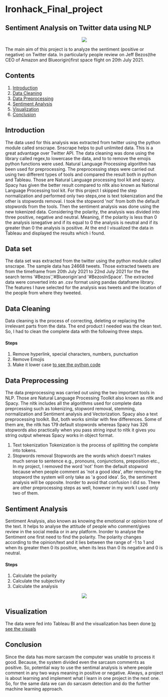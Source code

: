 # Ironhack_Final_project
## Sentiment Analysis on Twitter data using NLP

<p align="center">
  <img src="https://user-images.githubusercontent.com/60324758/127534104-02e1b270-4b1a-44fd-9ab1-c9f23c2659c1.jpg" />
</p>
The main aim of this project is to analyze the sentiment (positive or negative) on Twitter data. In particularly people review on Jeff Bezos(the CEO of Amazon and Blueorigin)first space flight on 20th July 2021.

## Contents
1. [Introduction](#Introduction)
2. [Data Cleaning](#DataCleaning)
3. [Data Preprocessing](#DataPreprocessing)
4. [Sentiment Analysis](#SentimentAnalysis)
5. [Visualization](#Visualization)
6. [Conclusion](#Conclusion)
## Introduction
The data used for this analysis was extracted from twitter using the python module called snscrape. Snscrape helps to pull unlimited data. This is a great advantage over Twitter API. The data cleaning was done using the library called regex,to lowercase the data, and to to remove the emojis python functions were used. Natural Language Processing algorithm has been used for preprocessing. The preprocessing steps were carried out using two different types of tools and compared the result both in python and Tableau. Those are Natural Language processing tool kit and spacy. Spacy has given the better result compared to nltk also known as National Language Processing tool kit. For this project I skipped the step normalization and performed only two steps,one is text tokenization and the other is stopwords removal. I took the stopword 'not' from both the default stopwords from the tools. Then the sentiment analysis was done using the new tokenized data. Considering the polarity, the analysis was divided into three positive, negative and neutral. Meaning, if the polarity is less than 0 the analysis isnegative and if its equal to 0 the analysis is neutral and if its greater than 0 the analysis is positive. At the end I visualized the data in Tableau and displayed the results which i found.

## Data set

The data set was extracted from the twitter using the python module called snscrape. The sample data has 24668 tweets. Those extracted tweets are from the timeframe from 20th July 2021 to 22nd July 2021 for the the search terms '#Bezos','#Blueorigin'and '#BezosInSpace'. The extracted data were converted into an .csv format using pandas dataframe library. The features I have selected for the analysis was tweets and the location of the people from where they tweeted. 
## Data Cleaning

Data cleaning is the process of correcting, deleting or replacing the irrelevant parts from the data. The end product I needed was the clean text. So, I had to clean the complete data with the following three steps.
#### Steps
1. Remove hyperlink, special characters, numbers, punctuation
3. Remove Emojis
4. Make it lower case [to see the python code](https://github.com/Sathiya1611/Ironhack_Final_project/blob/main/Final_project.ipynb)

## Data Preprocessing

The data preprocessing was carried out using the two important tools in NLP. Those are Natural Language Processing Toolkit also known as nltk and Spacy. The nltk includes all the algorithms used for complete data preprcessing such as tokenizing, stopword removal, stemming, normalization and Sentiment analysis and Vectorization. Spacy also a text preprocessing toolkit. But, both works similar with few differences. Some of them are, the nltk has 179 default stopwords whereas Spacy has 326 stopwords also practically when you pass string input to nltk it gives you string output whereas Spacy works in object format. 
1. Text tokenization
Tokenization is the process of spilitting the complete into tokens. 
2. Stopwords removal
Stopwords are the words which doesn't makes much sense to sentence e.g., pronouns, conjunctions, preposition etc., In my project, I removed the word 'not' from the default stopword because when people comment as 'not a good idea', after removing the stopword the system will only take as 'a good idea'. So, the sentiment analysis will be opposite. Inorder to avoid that confusion I did so. 
There are other preprocessing steps as well, however in my work I used only two of them. 
## Sentiment Analysis
Sentiment Analysis, also known as knowing the emotional or opinion tone of the text. It helps to analyse the attitude of people who comment/gives review in the social media or in any platform. Inorder to analyse the Sentiment one first need to find the polarity. The polarity changes according to the opinion/text and it lies between the range of -1 to 1 and when its greater then 0 its positive, when its less than 0 its negative and 0 is neutral. 
#### Steps
1. Calculate the polarity
2. Calculate the subjectivity 
3. Calculate the analysis

<p align="center">
  <img src="https://user-images.githubusercontent.com/60324758/127534104-02e1b270-4b1a-44fd-9ab1-c9f23c2659c1.jpg" />
</p>

## Visualization

The data were fed into Tableau BI and the visualization has been done [to see the visuals](https://github.com/Sathiya1611/Ironhack_Final_project/tree/main/Images) 

## Conclusion

Since the data has more sarcasm the computer was unable to process it good. Because, the system divided even the sarcasm comments as positive. So, potential way to use the sentimal analysis is where people comment in any two ways meaning in positive or negative.
Always, a project is about learning and implement what I learn in one project in the next one. So, for the same data we can do sarcasm detection and do the further machine learning approach.



